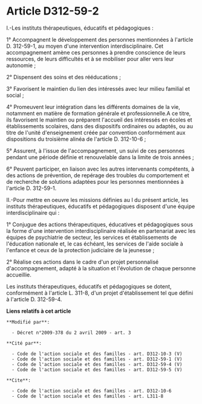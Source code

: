 # Article D312-59-2

I.-Les instituts thérapeutiques, éducatifs et pédagogiques : 

1° Accompagnent le développement des personnes mentionnées à l'article D. 312-59-1, au moyen d'une intervention
interdisciplinaire. Cet accompagnement amène ces personnes à prendre conscience de leurs ressources, de leurs difficultés et
à se mobiliser pour aller vers leur autonomie ; 

2° Dispensent des soins et des rééducations ; 

3° Favorisent le maintien du lien des intéressés avec leur milieu familial et social ; 

4° Promeuvent leur intégration dans les différents domaines de la vie, notamment en matière de formation générale et
professionnelle.A ce titre, ils favorisent le maintien ou préparent l'accueil des intéressés en écoles et établissements
scolaires, dans des dispositifs ordinaires ou adaptés, ou au titre de l'unité d'enseignement créée par convention
conformément aux dispositions du troisième alinéa de l'article D. 312-10-6 ; 

5° Assurent, à l'issue de l'accompagnement, un suivi de ces personnes pendant une période définie et renouvelable dans la
limite de trois années ; 

6° Peuvent participer, en liaison avec les autres intervenants compétents, à des actions de prévention, de repérage des
troubles du comportement et de recherche de solutions adaptées pour les personnes mentionnées à l'article D. 312-59-1. 

II.-Pour mettre en oeuvre les missions définies au I du présent article, les instituts thérapeutiques, éducatifs et
pédagogiques disposent d'une équipe interdisciplinaire qui : 

1° Conjugue des actions thérapeutiques, éducatives et pédagogiques sous la forme d'une intervention interdisciplinaire
réalisée en partenariat avec les équipes de psychiatrie de secteur, les services et établissements de l'éducation nationale
et, le cas échéant, les services de l'aide sociale à l'enfance et ceux de la protection judiciaire de la jeunesse ; 

2° Réalise ces actions dans le cadre d'un projet personnalisé d'accompagnement, adapté à la situation et l'évolution de
chaque personne accueillie. 

Les instituts thérapeutiques, éducatifs et pédagogiques se dotent, conformément à l'article L. 311-8, d'un projet
d'établissement tel que défini à l'article D. 312-59-4.

**Liens relatifs à cet article**

	**Modifié par**:

	  - Décret n°2009-378 du 2 avril 2009 - art. 3

	**Cité par**:

	  - Code de l'action sociale et des familles - art. D312-10-3 (V)
	  - Code de l'action sociale et des familles - art. D312-59-1 (V)
	  - Code de l'action sociale et des familles - art. D312-59-4 (V)
	  - Code de l'action sociale et des familles - art. D312-59-5 (V)

	**Cite**:

	  - Code de l'action sociale et des familles - art. D312-10-6
	  - Code de l'action sociale et des familles - art. L311-8
